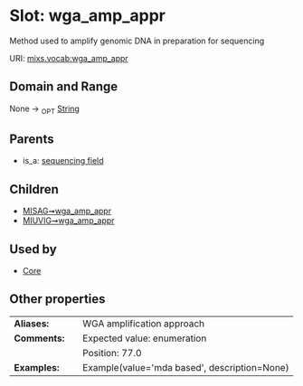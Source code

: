 
# Slot: wga_amp_appr


Method used to amplify genomic DNA in preparation for sequencing

URI: [mixs.vocab:wga_amp_appr](https://w3id.org/mixs/vocab/wga_amp_appr)


## Domain and Range

None ->  <sub>OPT</sub> [String](types/String.md)

## Parents

 *  is_a: [sequencing field](sequencing_field.md)

## Children

 *  [MISAG➞wga_amp_appr](MISAG_wga_amp_appr.md)
 *  [MIUVIG➞wga_amp_appr](MIUVIG_wga_amp_appr.md)

## Used by

 * [Core](Core.md)

## Other properties

|  |  |  |
| --- | --- | --- |
| **Aliases:** | | WGA amplification approach |
| **Comments:** | | Expected value: enumeration |
|  | | Position: 77.0 |
| **Examples:** | | Example(value='mda based', description=None) |

